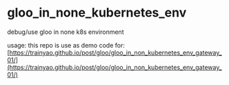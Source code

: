 # gloo_in_none_kubernetes_env
debug/use gloo in none k8s environment

usage: this repo is use as demo code for: [https://trainyao.github.io/post/gloo/gloo_in_non_kubernetes_env_gateway_01/](https://trainyao.github.io/post/gloo/gloo_in_non_kubernetes_env_gateway_01/)
